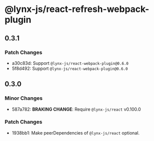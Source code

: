 # @lynx-js/react-refresh-webpack-plugin

## 0.3.1

### Patch Changes

- a30c83d: Support `@lynx-js/react-webpack-plugin@0.6.0`
- 5f8d492: Support `@lynx-js/react-webpack-plugin@0.6.0`

## 0.3.0

### Minor Changes

- 587a782: **BRAKING CHANGE**: Require `@lynx-js/react` v0.100.0

### Patch Changes

- 1938bb1: Make peerDependencies of `@lynx-js/react` optional.
